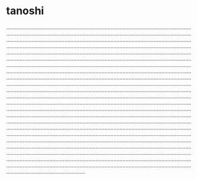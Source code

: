 # tanoshi
.........................................................................................................................................................................................................................................................................................................................................................................................................................................................................................................................................................................................................................................................................................................................................................................................................................................................................................................................................................................................................................................................................................................................................................................................................................................................................................................................................................................................................................................................................................................................................................................................................................................................................................................................................................................................................................................................................................................................................................................................................................................................................................................................................................................................................................................................................................................................................................................................................................................................................................................................................................................................................................................................................................................................................................................................................................................................................................................................................................................................................................